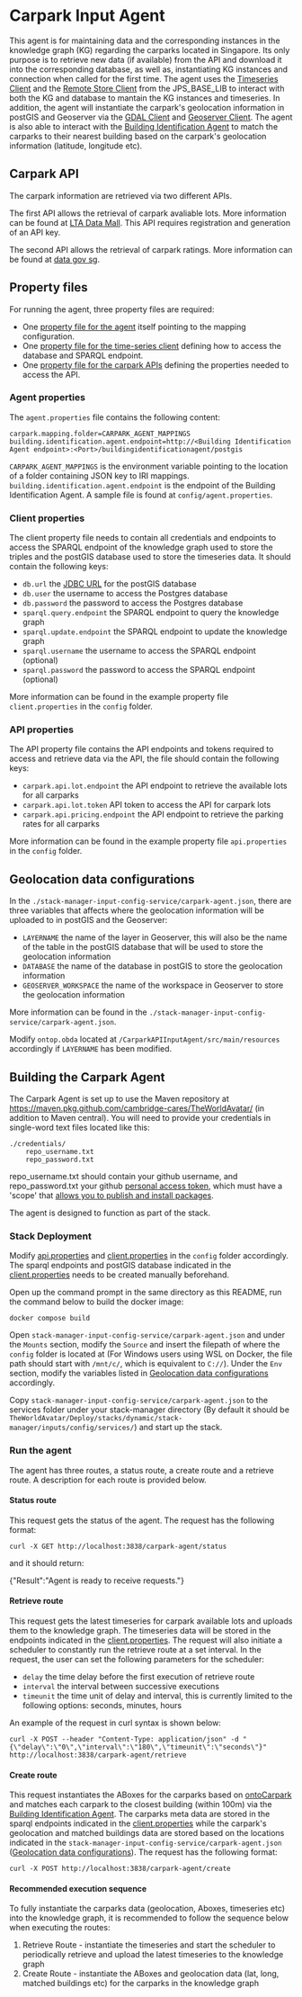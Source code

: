 # Carpark Input Agent

This agent is for maintaining data and the corresponding instances in the knowledge graph (KG) regarding the carparks located in Singapore. Its only purpose is to retrieve new data (if available) from the API and download it into 
the corresponding database, as well as, instantiating KG instances and connection when called for the first time. The 
agent uses the [Timeseries Client](https://github.com/cambridge-cares/TheWorldAvatar/tree/main/JPS_BASE_LIB/src/main/java/uk/ac/cam/cares/jps/base/timeseries) and the [Remote Store Client](https://github.com/cambridge-cares/TheWorldAvatar/tree/main/JPS_BASE_LIB/src/main/java/uk/ac/cam/cares/jps/base/query/RemoteStoreClient.java)
from the JPS_BASE_LIB to interact with both the KG and database to mantain the KG instances and timeseries. In addition, the agent will instantiate the carpark's geolocation information in postGIS and Geoserver via the [GDAL Client](https://github.com/cambridge-cares/TheWorldAvatar/blob/main/Deploy/stacks/dynamic/stack-clients/src/main/java/com/cmclinnovations/stack/clients/gdal/GDALClient.java) and [Geoserver Client](https://github.com/cambridge-cares/TheWorldAvatar/blob/main/Deploy/stacks/dynamic/stack-clients/src/main/java/com/cmclinnovations/stack/clients/geoserver/GeoServerClient.java). The agent is also able to interact with the [Building Identification Agent](https://github.com/cambridge-cares/TheWorldAvatar/tree/main/Agents/BuildingIdentificationAgent) to match the carparks to their nearest building based on the carpark's geolocation information (latitude, longitude etc).

## Carpark API
The carpark information are retrieved via two different APIs.

The first API allows the retrieval of carpark avaliable lots. More information can be found at [LTA Data Mall](https://datamall.lta.gov.sg/content/datamall/en/dynamic-data.html). This API requires registration and generation of an API key.

The second API allows the retrieval of carpark ratings. More information can be found at [data gov sg](https://beta.data.gov.sg/collections/325/view).

## Property files
For running the agent, three property files are required:
- One [property file for the agent](#agent-properties) itself pointing to the mapping configuration.
- One [property file for the time-series client](#time-series-client-properties) defining how to access the database and SPARQL endpoint.
- One [property file for the carpark APIs](#api-properties) defining the properties needed to access the API.

### Agent properties
The `agent.properties` file contains the following content:
```
carpark.mapping.folder=CARPARK_AGENT_MAPPINGS
building.identification.agent.endpoint=http://<Building Identification Agent endpoint>:<Port>/buildingidentificationagent/postgis
```
`CARPARK_AGENT_MAPPINGS` is the environment variable pointing to the location of a folder containing JSON key to IRI mappings. 
`building.identification.agent.endpoint` is the endpoint of the Building Identification Agent.
A sample file is found at `config/agent.properties`. 

### Client properties
The client property file needs to contain all credentials and endpoints to access the SPARQL endpoint of the knowledge graph used to store the triples and the postGIS database used to store the timeseries data. It should contain the following keys:
- `db.url` the [JDBC URL](https://www.postgresql.org/docs/7.4/jdbc-use.html) for the postGIS database
- `db.user` the username to access the Postgres database
- `db.password` the password to access the Postgres database
- `sparql.query.endpoint` the SPARQL endpoint to query the knowledge graph
- `sparql.update.endpoint` the SPARQL endpoint to update the knowledge graph
- `sparql.username` the username to access the SPARQL endpoint (optional)
- `sparql.password` the password to access the SPARQL endpoint (optional)

More information can be found in the example property file `client.properties` in the `config` folder.

### API properties
The API property file contains the API endpoints and tokens required to access and retrieve data via the API, the file should contain the following keys:
- `carpark.api.lot.endpoint` the API endpoint to retrieve the available lots for all carparks
- `carpark.api.lot.token` API token to access the API for carpark lots
- `carpark.api.pricing.endpoint` the API endpoint to retrieve the parking rates for all carparks

More information can be found in the example property file `api.properties` in the `config` folder.

## Geolocation data configurations
In the `./stack-manager-input-config-service/carpark-agent.json`, there are three variables that affects where the geolocation information will be uploaded to in postGIS and the Geoserver:
- `LAYERNAME` the name of the layer in Geoserver, this will also be the name of the table in the postGIS database that will be used to store the geolocation information
- `DATABASE` the name of the database in postGIS to store the geolocation information
- `GEOSERVER_WORKSPACE` the name of the workspace in Geoserver to store the geolocation information

More information can be found in the `./stack-manager-input-config-service/carpark-agent.json`.

Modify `ontop.obda` located at `/CarparkAPIInputAgent/src/main/resources` accordingly if `LAYERNAME` has been modified.

## Building the Carpark Agent
The Carpark Agent is set up to use the Maven repository at https://maven.pkg.github.com/cambridge-cares/TheWorldAvatar/ (in addition to Maven central). You will need to provide your credentials in single-word text files located like this:
```
./credentials/
    repo_username.txt
    repo_password.txt
```
repo_username.txt should contain your github username, and repo_password.txt your github [personal access token](https://docs.github.com/en/github/authenticating-to-github/creating-a-personal-access-token),
which must have a 'scope' that [allows you to publish and install packages](https://docs.github.com/en/packages/working-with-a-github-packages-registry/working-with-the-apache-maven-registry#authenticating-to-github-packages).

The agent is designed to function as part of the stack.

### Stack Deployment

Modify [api.properties](#api-properties) and [client.properties](#client-properties) in the `config` folder accordingly. The sparql endpoints and postGIS database indicated in the [client.properties](#client-properties) needs to be created manually beforehand. 

Open up the command prompt in the same directory as this README, run the command below to build the docker image:
```
docker compose build
```
Open `stack-manager-input-config-service/carpark-agent.json` and under the `Mounts` section, modify the `Source` and insert the filepath of where the `config` folder is located at (For Windows users using WSL on Docker, the file path should start with `/mnt/c/`, which is equivalent to `C://`). Under the `Env` section, modify the variables listed in [Geolocation data configurations](#geolocation-data-configurations) accordingly.

Copy `stack-manager-input-config-service/carpark-agent.json` to the services folder under your stack-manager directory (By default it should be `TheWorldAvatar/Deploy/stacks/dynamic/stack-manager/inputs/config/services/`) and start up the stack.

### Run the agent

The agent has three routes, a status route, a create route and a retrieve route. A description for each route is provided below.

#### Status route

This request gets the status of the agent. The request has the following format:
```
curl -X GET http://localhost:3838/carpark-agent/status
```
and it should return:

{"Result":"Agent is ready to receive requests."}

#### Retrieve route

This request gets the latest timeseries for carpark available lots and uploads them to the knowledge graph. The timeseries data will be stored in the endpoints indicated in the [client.properties](#client-properties). The request will also initiate a scheduler to constantly run the retrieve route at a set interval. In the request, the user can set the following parameters for the scheduler:
- `delay` the time delay before the first execution of retrieve route
- `interval` the interval between successive executions 
- `timeunit` the time unit of delay and interval, this is currently limited to the following options: seconds, minutes, hours 

An example of the request in curl syntax is shown below:
```
curl -X POST --header "Content-Type: application/json" -d "{\"delay\":\"0\",\"interval\":\"180\",\"timeunit\":\"seconds\"}" http://localhost:3838/carpark-agent/retrieve
```

#### Create route
This request instantiates the ABoxes for the carparks based on [ontoCarpark](https://github.com/cambridge-cares/TheWorldAvatar/blob/main/JPS_Ontology/ontology/ontocarpark/OntoCarpark.owl) and matches each carpark to the closest building (within 100m) via the [Building Identification Agent](https://github.com/cambridge-cares/TheWorldAvatar/tree/main/Agents/BuildingIdentificationAgent). The carparks meta data are stored in the sparql endpoints indicated in the [client.properties](#client-properties) while the carpark's geolocation and matched buildings data are stored based on the locations indicated in the `stack-manager-input-config-service/carpark-agent.json` ([Geolocation data configurations](#geolocation-data-configurations)). The request has the following format:
```
curl -X POST http://localhost:3838/carpark-agent/create
```

#### Recommended execution sequence
To fully instantiate the carparks data (geolocation, Aboxes, timeseries etc) into the knowledge graph, it is recommended to follow the sequence below when executing the routes:
1) Retrieve Route - instantiate the timeseries and start the scheduler to periodically retrieve and upload the latest timeseries to the knowledge graph
2) Create Route - instantiate the ABoxes and geolocation data (lat, long, matched buildings etc) for the carparks in the knowledge graph
